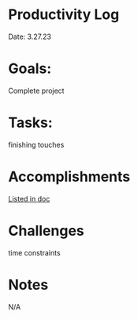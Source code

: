 # Productivity Log
Date: 3.27.23

# Goals:
Complete project

# Tasks:
finishing touches

# Accomplishments
[Listed in doc](https://docs.google.com/document/d/1ShTh-eZxeAD_CnROoI44wzTeIKEdvh3zU1HcXXZ7Twc/edit?usp=sharing)

# Challenges
time constraints

# Notes
N/A